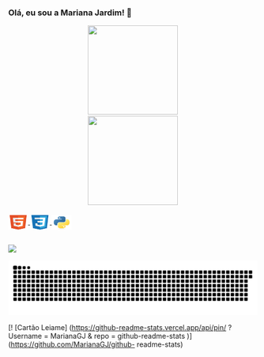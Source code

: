 ### Olá, eu sou a Mariana Jardim! 👋

<div align="center">
  <a href="https://github.com/MarianaGJ">
  <img height="180em" width= "60%" src="https://github-readme-stats.vercel.app/api?username=MarianaGJ&show_icons=true&theme=radical&include_all_commits=true&count_private=true"/>
  <img height="180em" width= "60%" src="https://github-readme-stats.vercel.app/api/top-langs/?username=MarianaGJ&layout=compact&langs_count=7&theme=radical"/>
</div>

<div style="display: inline_block"><br>
  <img align="center" alt="Rafa-HTML" height="30" width="40" src="https://raw.githubusercontent.com/devicons/devicon/master/icons/html5/html5-original.svg">
  <img align="center" alt="Rafa-CSS" height="30" width="40" src="https://raw.githubusercontent.com/devicons/devicon/master/icons/css3/css3-original.svg">
  <img align="center" alt="Rafa-Python" height="30" width="40" src="https://raw.githubusercontent.com/devicons/devicon/master/icons/python/python-original.svg">

  ##
  
  <div> 
  <a href="https://www.linkedin.com/in/marianagjardim/" target="_blank"><img src="https://img.shields.io/badge/-LinkedIn-%230077B5?style=for-the-badge&logo=linkedin&logoColor=white" target="_blank"></a> 
    
   ![Snake animation](https://github.com/MarianaGJ/MarianaGJ/blob/output/github-contribution-grid-snake.svg)
</div>
  
  [! [Cartão Leiame] (https://github-readme-stats.vercel.app/api/pin/ ? Username = MarianaGJ & repo = github-readme-stats )] (https://github.com/MarianaGJ/github- readme-stats)
 
